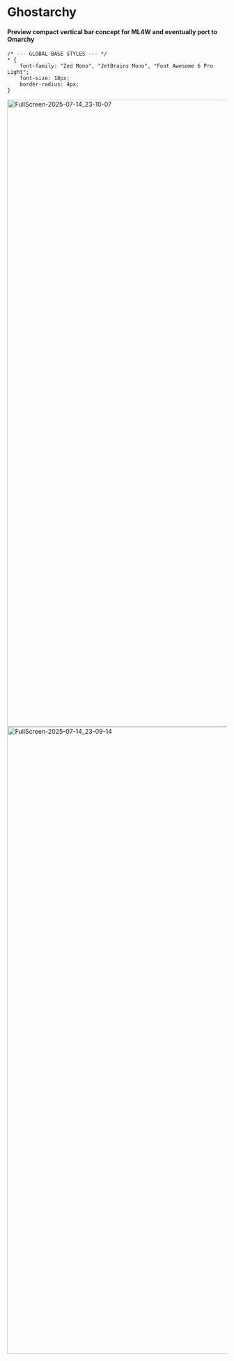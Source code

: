 # Ghostarchy
#### Preview compact vertical bar concept for ML4W and eventually port to Omarchy
```
/* --- GLOBAL BASE STYLES --- */
* {
    font-family: "Zed Mono", "JetBrains Mono", "Font Awesome 6 Pro Light";
    font-size: 18px;
    border-radius: 4px;
}
```
<img width="3440" height="1440" alt="FullScreen-2025-07-14_23-10-07" src="https://github.com/user-attachments/assets/a604d02a-c8e0-4c06-8972-39504e7b1630" />

<img width="3440" height="1440" alt="FullScreen-2025-07-14_23-09-14" src="https://github.com/user-attachments/assets/456368d6-81d2-40fd-9cdb-e69a811ec5f4" />
